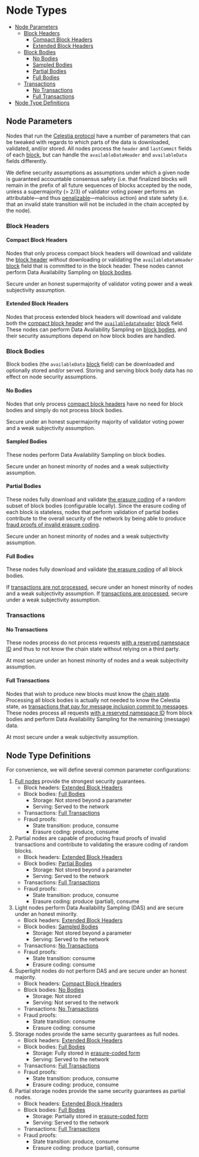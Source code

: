 # Node Types

- [Node Parameters](#node-parameters)
  - [Block Headers](#block-headers)
    - [Compact Block Headers](#compact-block-headers)
    - [Extended Block Headers](#extended-block-headers)
  - [Block Bodies](#block-bodies)
    - [No Bodies](#no-bodies)
    - [Sampled Bodies](#sampled-bodies)
    - [Partial Bodies](#partial-bodies)
    - [Full Bodies](#full-bodies)
  - [Transactions](#transactions)
    - [No Transactions](#no-transactions)
    - [Full Transactions](#full-transactions)
- [Node Type Definitions](#node-type-definitions)

## Node Parameters

Nodes that run the [Celestia protocol](./consensus.md) have a number of parameters that can be tweaked with regards to which parts of the data is downloaded, validated, and/or stored. All nodes process the `header` and `lastCommit` fields of each [block](./data_structures.md#block), but can handle the `availableDataHeader` and `availableData` fields differently.

We define security assumptions as assumptions under which a given node is guaranteed accountable consensus safety (i.e. that finalized blocks will remain in the prefix of all future sequences of blocks accepted by the node, unless a supermajority (> 2/3) of validator voting power performs an attributable—and thus [penalizable](./consensus.md#blockavailabledataevidencedata)—malicious action) and state safety (i.e. that an invalid state transition will not be included in the chain accepted by the node).

### Block Headers

#### Compact Block Headers

Nodes that only process compact block headers will download and validate the [block header](./data_structures.md#header) _without_ downloading or validating the `availableDataHeader` [block](./data_structures.md#block) field that is committed to in the block header. These nodes cannot perform Data Availability Sampling on [block bodies](#block-bodies).

Secure under an honest supermajority of validator voting power and a weak subjectivity assumption.

#### Extended Block Headers

Nodes that process extended block headers will download and validate both the [compact block header](#compact-block-headers) and the
[`availabledataheader`](./data_structures.md##availabledataheader) [block](./data_structures.md#block) field. These nodes can perform Data Availability Sampling on [block bodies](#block-bodies), and their security assumptions depend on how block bodies are handled.

### Block Bodies

Block bodies (the `availableData` [block](./data_structures.md#block) field) can be downloaded and optionally stored and/or served. Storing and serving block body data has no effect on node security assumptions.

#### No Bodies

Nodes that only process [compact block headers](#compact-block-headers) have no need for block bodies and simply do not process block bodies.

Secure under an honest supermajority majority of validator voting power and a weak subjectivity assumption.

#### Sampled Bodies

These nodes perform Data Availability Sampling on block bodies.

Secure under an honest minority of nodes and a weak subjectivity assumption.

#### Partial Bodies

These nodes fully download and validate [the erasure coding](./data_structures.md#2d-reed-solomon-encoding-scheme) of a random subset of block bodies (configurable locally). Since the erasure coding of each block is stateless, nodes that perform validation of partial bodies contribute to the overall security of the network by being able to produce [fraud proofs of invalid erasure coding](./data_structures.md#invalid-erasure-coding).

Secure under an honest minority of nodes and a weak subjectivity assumption.

#### Full Bodies

These nodes fully download and validate [the erasure coding](./data_structures.md#2d-reed-solomon-encoding-scheme) of all block bodies.

If [transactions are not processed](#no-transactions), secure under an honest minority of nodes and a weak subjectivity assumption. If [transactions are processed](#full-transactions), secure under a weak subjectivity assumption.

### Transactions

#### No Transactions

These nodes process do not process requests [with a reserved namespace ID](./data_structures.md#arranging-available-data-into-shares) and thus to not know the chain state without relying on a third party.

At most secure under an honest minority of nodes and a weak subjectivity assumption.

#### Full Transactions

Nodes that wish to produce new blocks must know the [chain state](./data_structures.md#state). Processing all block bodies is actually not needed to know the Celestia state, as [transactions that pay for message inclusion commit to messages](../rationale/message_block_layout.md). These nodes process all requests [with a reserved namespace ID](./data_structures.md#arranging-available-data-into-shares) from block bodies and perform Data Availability Sampling for the remaining (message) data.

At most secure under a weak subjectivity assumption.

## Node Type Definitions

For convenience, we will define several common parameter configurations:

1. [Full nodes](https://en.bitcoin.it/wiki/Full_node) provide the strongest security guarantees.
    - Block headers: [Extended Block Headers](#extended-block-headers)
    - Block bodies: [Full Bodies](#full-bodies)
        - Storage: Not stored beyond a parameter
        - Serving: Served to the network
    - Transactions: [Full Transactions](#full-transactions)
    - Fraud proofs:
        - State transition: produce, consume
        - Erasure coding: produce, consume
1. Partial nodes are capable of producing fraud proofs of invalid transactions and contribute to validating the erasure coding of random blocks.
    - Block headers: [Extended Block Headers](#extended-block-headers)
    - Block bodies: [Partial Bodies](#partial-bodies)
        - Storage: Not stored beyond a parameter
        - Serving: Served to the network
    - Transactions: [Full Transactions](#full-transactions)
    - Fraud proofs:
        - State transition: produce, consume
        - Erasure coding: produce (partial), consume
1. Light nodes perform Data Availability Sampling (DAS) and are secure under an honest minority.
    - Block headers: [Extended Block Headers](#extended-block-headers)
    - Block bodies: [Sampled Bodies](#sampled-bodies)
        - Storage: Not stored beyond a parameter
        - Serving: Served to the network
    - Transactions: [No Transactions](#no-transactions)
    - Fraud proofs:
        - State transition: consume
        - Erasure coding: consume
1. Superlight nodes do not perform DAS and are secure under an honest majority.
    - Block headers: [Compact Block Headers](#compact-block-headers)
    - Block bodies: [No Bodies](#no-bodies)
        - Storage: Not stored
        - Serving: Not served to the network
    - Transactions: [No Transactions](#no-transactions)
    - Fraud proofs:
        - State transition: consume
        - Erasure coding: consume
1. Storage nodes provide the same security guarantees as full nodes.
    - Block headers: [Extended Block Headers](#extended-block-headers)
    - Block bodies: [Full Bodies](#full-bodies)
        - Storage: Fully stored in [erasure-coded form](./data_structures.md#2d-reed-solomon-encoding-scheme)
        - Serving: Served to the network
    - Transactions: [Full Transactions](#full-transactions)
    - Fraud proofs:
        - State transition: produce, consume
        - Erasure coding: produce, consume
1. Partial storage nodes provide the same security guarantees as partial nodes.
    - Block headers: [Extended Block Headers](#extended-block-headers)
    - Block bodies: [Full Bodies](#full-bodies)
        - Storage: Partially stored in [erasure-coded form](./data_structures.md#2d-reed-solomon-encoding-scheme)
        - Serving: Served to the network
    - Transactions: [Full Transactions](#full-transactions)
    - Fraud proofs:
        - State transition: produce, consume
        - Erasure coding: produce (partial), consume
